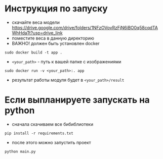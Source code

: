# Инструкция по запуску

- скачайте веса модели https://drive.google.com/drive/folders/1NFzOVovRzFjN6iBO0q58cqdTAWhHdaTt?usp=drive_link
- поместите веса в данную директорию
- ВАЖНО! должен быть установлен docker

```
sudo docker build -t app .
```


- ```<your_path>``` - путь к вашей папке с изображениями

```
sudo docker run -v <your_path>:. app
```
  
- результат работы модуля будет в ```<your_path>/result```

# Если выпланируете запускать на python

- сначала скачиваем все бибиблиотеки
```
pip install -r requirements.txt
```

- после этого можно запустить проект

```
python main.py 
```
